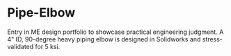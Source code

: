 # Pipe-Elbow
Entry in ME design portfolio to showcase practical engineering judgment. A 4" ID, 90-degree heavy piping elbow is designed in Solidworks and stress-validated for 5 ksi.

